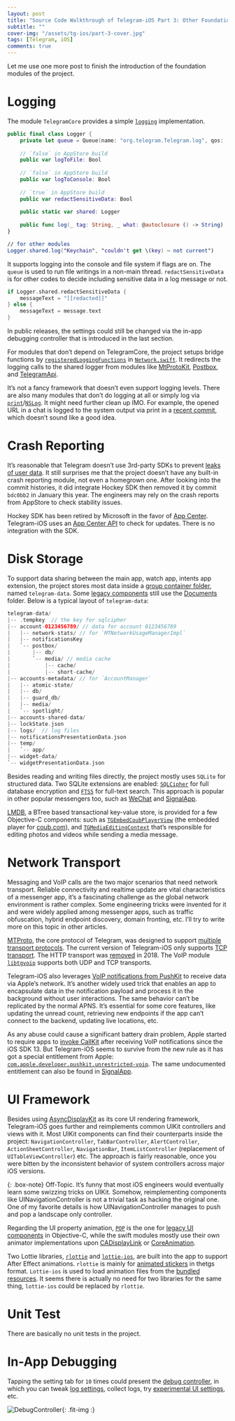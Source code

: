 ```yaml
---
layout: post
title: "Source Code Walkthrough of Telegram-iOS Part 3: Other Foundations"
subtitle: ""
cover-img: "/assets/tg-ios/part-3-cover.jpg"
tags: [Telegram, iOS]
comments: true
---
```


Let me use one more post to finish the introduction of the foundation modules of the project.

# Logging

The module `TelegramCore` provides a simple [`logging`](https://github.com/TelegramMessenger/Telegram-iOS/blob/master/submodules/TelegramCore/Sources/Log.swift) implementation.

```swift
public final class Logger {
    private let queue = Queue(name: "org.telegram.Telegram.log", qos: .utility)
    
    // `false` in AppStore build
    public var logToFile: Bool
    
    // `false` in AppStore build
    public var logToConsole: Bool
    
    // `true` in AppStore build
    public var redactSensitiveData: Bool
    
    public static var shared: Logger
    
    public func log(_ tag: String, _ what: @autoclosure () -> String)
}

// for other modules
Logger.shared.log("Keychain", "couldn't get \(key) — not current")
```

It supports logging into the console and file system if flags are on. The `queue` is used to run file writings in a non-main thread. `redactSensitiveData` is for other codes to decide including sensitive data in a log message or not.

```swift
if Logger.shared.redactSensitiveData {
    messageText = "[[redacted]]"
} else {
    messageText = message.text
}
```

In public releases, the settings could still be changed via the in-app debugging controller that is introduced in the last section.

For modules that don’t depend on TelegramCore, the project setups bridge functions by [`registeredLoggingFunctions`](https://github.com/TelegramMessenger/Telegram-iOS/blob/master/submodules/TelegramCore/Sources/Network.swift#L156) in [`Network.swift`](https://github.com/TelegramMessenger/Telegram-iOS/blob/master/submodules/TelegramCore/Sources/Network.swift). It redirects the logging calls to the shared logger from modules like [MtProtoKit](https://github.com/TelegramMessenger/Telegram-iOS/blob/master/submodules/MtProtoKit/Sources/MTLogging.m), [Postbox](https://github.com/TelegramMessenger/Telegram-iOS/blob/master/submodules/Postbox/Sources/PostboxLogging.swift), and [TelegramApi](https://github.com/TelegramMessenger/Telegram-iOS/blob/master/submodules/TelegramApi/Sources/TelegramApiLogger.swift).

It’s not a fancy framework that doesn’t even support logging levels. There are also many modules that don’t do logging at all or simply log via [`print`](https://github.com/TelegramMessenger/Telegram-iOS/search?l=Swift&q=print&type=Code)/[`NSLog`](https://github.com/TelegramMessenger/Telegram-iOS/search?q=NSLog&type=Code). It might need further clean up IMO. For example, the opened URL in a chat is logged to the system output via print in a [recent commit](https://github.com/TelegramMessenger/Telegram-iOS/commit/d5142c876e084bb2df39f0d56a8c2e12d961f91b#diff-7cef1a32e852176c8b9240cd5e3d5e40R8001), which doesn’t sound like a good idea.

# Crash Reporting

It’s reasonable that Telegram doesn’t use 3rd-party SDKs to prevent [leaks of user data](https://blog.zoom.us/wordpress/2020/03/27/zoom-use-of-facebook-sdk-in-ios-client/). It still surprises me that the project doesn’t have any built-in crash reporting module, not even a homegrown one. After looking into the commit histories, it did integrate Hockey SDK then removed it by commit `bdc0bb2` in January this year. The engineers may rely on the crash reports from AppStore to check stability issues.

Hockey SDK has been retired by Microsoft in the favor of [App Center](https://docs.microsoft.com/en-us/appcenter/transition/). Telegram-iOS uses an [App Center API](https://github.com/TelegramMessenger/Telegram-iOS/blob/b3ab501a75cd12ff079f32c299dea4a38ac61bba/submodules/TelegramUI/Sources/AppDelegate.swift#L2198) to check for updates. There is no integration with the SDK.

# Disk Storage

To support data sharing between the main app, watch app, intents app extension, the project stores most data inside a [group container folder](https://github.com/TelegramMessenger/Telegram-iOS/blob/b3ab501a75cd12ff079f32c299dea4a38ac61bba/submodules/TelegramUI/Sources/AppDelegate.swift#L373), named `telegram-data`. Some [legacy components](https://github.com/TelegramMessenger/Telegram-iOS/blob/master/submodules/LegacyComponents/PublicHeaders/LegacyComponents/LegacyComponentsGlobals.h#L56) still use the [Documents](https://github.com/TelegramMessenger/Telegram-iOS/blob/master/submodules/LegacyUI/Sources/TelegramInitializeLegacyComponents.swift#L374) folder. Below is a typical layout of `telegram-data`:

```swift
telegram-data/
|-- .tempkey  // the key for sqlcipher
|-- account-0123456789/ // data for account 0123456789
|   |-- network-stats/ // for `MTNetworkUsageManagerImpl`
|   |-- notificationsKey 
|   `-- postbox/ 
|       |-- db/
|       `-- media/ // media cache
|           |-- cache/
|           |-- short-cache/
|-- accounts-metadata/ // for `AccountManager`
|   |-- atomic-state/
|   |-- db/
|   |-- guard_db/
|   |-- media/
|   `-- spotlight/
|-- accounts-shared-data/
|-- lockState.json
|-- logs/  // log files
|-- notificationsPresentationData.json
|-- temp/
|   `-- app/
|-- widget-data/
`-- widgetPresentationData.json
```

Besides reading and writing files directly, the project mostly uses `SQLite` for structured data. Two SQLite extensions are enabled: [`SQLCipher`](https://github.com/TelegramMessenger/Telegram-iOS/tree/b3ab501a75cd12ff079f32c299dea4a38ac61bba/submodules/sqlcipher) for full database encryption and [`FTS5`](https://github.com/TelegramMessenger/Telegram-iOS/blob/master/submodules/Database/ValueBox/Sources/SqliteValueBox.swift#L617) for full-text search. This approach is popular in other popular messengers too, such as [WeChat](https://github.com/Tencent/wcdb) and [SignalApp](https://github.com/signalapp/Signal-iOS/tree/master/SignalServiceKit/src/Storage).

[LMDB](http://www.lmdb.tech/doc/), a BTree based transactional key-value store, is provided for a few Objective-C components: such as [`TGEmbedCoubPlayerView`](https://github.com/TelegramMessenger/Telegram-iOS/blob/master/submodules/LegacyComponents/Sources/TGEmbedCoubPlayerView.m) (the embedded player for [coub.com](http://coub.com/)), and [`TGMediaEditingContext`](https://github.com/TelegramMessenger/Telegram-iOS/blob/master/submodules/LegacyComponents/Sources/TGMediaEditingContext.m) that’s responsible for editing photos and videos while sending a media message.

# Network Transport

Messaging and VoIP calls are the two major scenarios that need network transport. Reliable connectivity and realtime update are vital characteristics of a messenger app, it’s a fascinating challenge as the global network environment is rather complex. Some engineering tricks were invented for it and were widely applied among messenger apps, such as traffic obfuscation, hybrid endpoint discovery, domain fronting, etc. I’ll try to write more on this topic in other articles.

[MTProto](https://core.telegram.org/mtproto), the core protocol of Telegram, was designed to support [multiple transport protocols](https://core.telegram.org/mtproto/transports). The current version of Telegram-iOS only supports [TCP transport](https://github.com/TelegramMessenger/Telegram-iOS/blob/master/submodules/MtProtoKit/Sources/MTTcpTransport.m). The HTTP transport was [removed](https://github.com/TelegramMessenger/Telegram-iOS/commit/80c64348dcebe2c972ddfef1e2f78bf3c6109391) in 2018. The VoIP module [`libtgvoip`](https://github.com/telegramdesktop/libtgvoip/tree/522550a1e975b17e9048d7a2ab2d5b97cfc2f5d4) supports both UDP and TCP transports.

Telegram-iOS also leverages [VoIP notifications from PushKit](https://developer.apple.com/documentation/pushkit/responding_to_voip_notifications_from_pushkit) to receive data via Apple’s network. It’s another widely used trick that enables an app to encapsulate data in the notification payload and process it in the background without user interactions. The same behavior can’t be replicated by the normal APNS. It’s essential for some core features, like updating the unread count, retrieving new endpoints if the app can’t connect to the backend, updating live locations, etc.

As any abuse could cause a significant battery drain problem, Apple started to require apps to [invoke CallKit](https://developer.apple.com/videos/play/wwdc2019/707?time=624) after receiving VoIP notifications since the iOS SDK 13. But Telegram-iOS seems to survive from the new rule as it has got a special entitlement from Apple: [`com.apple.developer.pushkit.unrestricted-voip`](https://github.com/TelegramMessenger/Telegram-iOS/blob/2cad3d641d130274399e51355ff904ee33f15657/Telegram/Telegram-iOS/Telegram-iOS-AppStoreLLC.entitlements#L37). The same undocumented entitlement can also be found in [SignalApp](https://github.com/signalapp/Signal-iOS/blob/master/Signal/Signal-AppStore.entitlements#L22).

# UI Framework

Besides using [AsyncDisplayKit](https://github.com/TelegramMessenger/Telegram-iOS/tree/master/submodules/AsyncDisplayKit) as its core UI rendering framework, Telegram-iOS goes further and reimplements common UIKit controllers and views with it. Most UIKit components can find their counterparts inside the project: `NavigationController`, `TabBarController`, `AlertController`, `ActionSheetController`, `NavigationBar`, `ItemListController` (replacement of `UITableViewController`) etc. The approach is fairly reasonable, once you were bitten by the inconsistent behavior of system controllers across major iOS versions.

{: .box-note}
Off-Topic. It’s funny that most iOS engineers would eventually learn some swizzing tricks on UIKit. Somehow, reimplementing components like UINavigationController is not a trivial task as hacking the original one. One of my favorite details is how UINavigationController manages to push and pop a landscape only controller.

Regarding the UI property animation, [`POP`](https://github.com/TelegramMessenger/Telegram-iOS/blob/master/submodules/LegacyComponents/Sources/POPAnimation.mm) is the one for [legacy UI components](https://github.com/TelegramMessenger/Telegram-iOS/tree/master/submodules/LegacyComponents) in Objective-C, while the swift modules mostly use their own animator implementations upon [CADisplayLink](https://github.com/TelegramMessenger/Telegram-iOS/blob/master/submodules/Display/Source/DisplayLinkAnimator.swift) or [CoreAnimation](https://github.com/TelegramMessenger/Telegram-iOS/blob/master/submodules/Display/Source/CAAnimationUtils.swift).

Two Lottie libraries, [`rlottie`](https://github.com/TelegramMessenger/Telegram-iOS/tree/master/submodules/rlottie) and [`lottie-ios`](https://github.com/TelegramMessenger/Telegram-iOS/tree/master/submodules/lottie-ios), are built into the app to support After Effect animations. `rlottie` is mainly for [animated stickers](https://telegram.org/blog/animated-stickers) in thetgs format. `Lottie-ios` is used to load animation files from the [bundled resources](https://github.com/TelegramMessenger/Telegram-iOS/tree/master/submodules/TelegramUI/Resources/Animations). It seems there is actually no need for two libraries for the same thing, `lottie-ios` could be replaced by `rlottie`.

# Unit Test

There are basically no unit tests in the project.

# In-App Debugging

Tapping the setting tab for `10` times could present the [debug controller](https://github.com/TelegramMessenger/Telegram-iOS/blob/master/submodules/SettingsUI/Sources/DebugController.swift), in which you can tweak [log settings](https://github.com/TelegramMessenger/Telegram-iOS/blob/master/submodules/TelegramCore/Sources/LoggingSettings.swift), collect logs, try [experimental UI settings](https://github.com/TelegramMessenger/Telegram-iOS/blob/master/submodules/TelegramUIPreferences/Sources/ExperimentalUISettings.swift), etc.

![DebugController](/assets/tg-ios/part-3-DebugController.jpg){: .fit-img :}